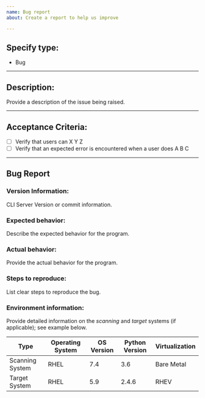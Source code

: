 ```yaml
---
name: Bug report
about: Create a report to help us improve

---
```


## Specify type:
- Bug
___

## Description:
Provide a description of the issue being raised.

___

## Acceptance Criteria:

- [ ] Verify that users can X Y Z
- [ ] Verify that an expected error is encountered when a user does A B C

___

## Bug Report

### Version Information:
CLI Server Version or commit information.

### Expected behavior:
Describe the expected behavior for the program.

### Actual behavior:
Provide the actual behavior for the program.

### Steps to reproduce:
List clear steps to reproduce the bug.

### Environment information:
Provide detailed information on the *scanning* and *target* systems (if applicable); see example below.

Type            | Operating System | OS Version | Python Version | Virtualization
--------------- | ---------------- | ---------- | -------------- | --------------
Scanning System | RHEL             | 7.4        | 3.6            | Bare Metal
Target System   | RHEL             | 5.9        | 2.4.6          | RHEV
